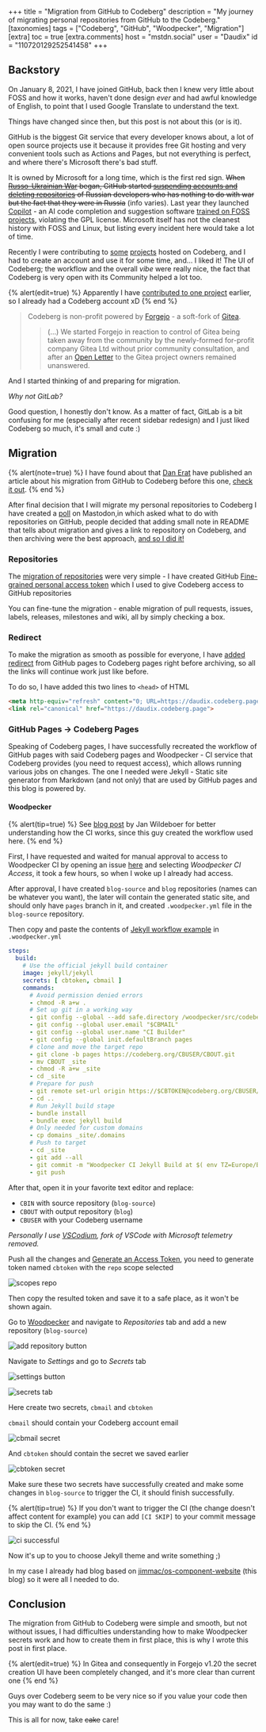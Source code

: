 +++
title = "Migration from GitHub to Codeberg"
description = "My journey of migrating personal repositories from GitHub to the Codeberg."
[taxonomies]
tags = ["Codeberg", "GitHub", "Woodpecker", "Migration"]
[extra]
toc = true
[extra.comments]
host = "mstdn.social"
user = "Daudix"
id = "110720129252541458"
+++

## Backstory

On January 8, 2021, I have joined GitHub, back then I knew very little about FOSS and how it works, haven't done design _ever_ and had awful knowledge of English, to point that I used Google Translate to understand the text.

Things have changed since then, but this post is not about this (or is it).

GitHub is the biggest Git service that every developer knows about, a lot of open source projects use it because it provides free Git hosting and very convenient tools such as Actions and Pages, but not everything is perfect, and where there's Microsoft there's bad stuff.

It is owned by Microsoft for a long time, which is the first red sign. ~~When [Russo-Ukrainian War](https://en.wikipedia.org/wiki/Russo-Ukrainian_War) began, GitHub started [suspending accounts and deleting repositories](https://www.jessesquires.com/blog/2022/04/19/github-suspending-russian-accounts) of Russian developers who has nothing to do with war but the fact that they were in Russia~~ (info varies). Last year they launched [Copilot](https://github.com/features/copilot) - an AI code completion and suggestion software [trained on FOSS projects](https://githubcopilotinvestigation.com), violating the GPL license. Microsoft itself has not the cleanest history with FOSS and Linux, but listing every incident here would take a lot of time.

Recently I were contributing to [some](https://codeberg.org/Bavarder/Bavarder) [projects](https://codeberg.org/Imaginer/Imaginer) hosted on Codeberg, and I had to create an account and use it for some time, and... I liked it! The UI of Codeberg; the workflow and the overall _vibe_ were really nice, the fact that Codeberg is very open with its Community helped a lot too.

{% alert(edit=true) %}
Apparently I have [contributed to one project](https://codeberg.org/foreverxml/random/pulls/41) earlier, so I already had a Codeberg account xD
{% end %}

> Codeberg is non-profit powered by [Forgejo](https://forgejo.org) - a soft-fork of [Gitea](https://about.gitea.com).
>
> > (…) We started Forgejo in reaction to control of Gitea being taken away from the community by the newly-formed for-profit company Gitea Ltd without prior community consultation, and after an [Open Letter](https://gitea-open-letter.coding.social) to the Gitea project owners remained unanswered.

And I started thinking of and preparing for migration.

_Why not GitLab?_

Good question, I honestly don't know. As a matter of fact, GitLab is a bit confusing for me (especially after recent sidebar redesign) and I just liked Codeberg so much, it's small and cute :)

## Migration

{% alert(note=true) %}
I have found about that [Dan Erat](https://www.erat.org) have published an article about his migration from GitHub to Codeberg before this one, [check it out](https://www.erat.org/codeberg.html).
{% end %}

After final decision that I will migrate my personal repositories to Codeberg I have created a [poll](https://mstdn.social/@Daudix/110680533037666405) on Mastodon,in which asked what to do with repositories on GitHub, people decided that adding small note in README that tells about migration and gives a link to repository on Codeberg, and then archiving were the best approach, [and so I did it!](https://mstdn.social/@Daudix/110685982530642051)

### Repositories

The [migration of repositories](https://docs.codeberg.org/advanced/migrating-repos) were very simple - I have created GitHub [Fine-grained personal access token](https://github.com/settings/tokens?type=beta) which I used to give Codeberg access to GitHub repositories

You can fine-tune the migration - enable migration of pull requests, issues, labels, releases, milestones and wiki, all by simply checking a box.

### Redirect

To make the migration as smooth as possible for everyone, I have [added redirect](https://mstdn.social/@Daudix/110682189578914151) from GitHub pages to Codeberg pages right before archiving, so all the links will continue work just like before.

To do so, I have added this two lines to `<head>` of HTML

```html
<meta http-equiv="refresh" content="0; URL=https://daudix.codeberg.page">
<link rel="canonical" href="https://daudix.codeberg.page">
```

### GitHub Pages → Codeberg Pages

Speaking of Codeberg pages, I have successfully recreated the workflow of GitHub pages with said Codeberg pages and Woodpecker - CI service that Codeberg provides (you need to request access), which allows running various jobs on changes. Тhe one I needed were Jekyll - Static site generator from Markdown (and not only) that are used by GitHub pages and this blog is powered by.

#### Woodpecker

{% alert(tip=true) %}
See [blog post](https://jan.wildeboer.net/2022/07/Woodpecker-CI-Jekyll/) by Jan Wildeboer for better understanding how the CI works, since this guy created the workflow used here.
{% end %}

First, I have requested and waited for manual approval to access to Woodpecker CI by opening an issue [here](https://codeberg.org/Codeberg-e.V./requests/issues/new/choose) and selecting _Woodpecker CI Access_, it took a few hours, so when I woke up I already had access.

After approval, I have created `blog-source` and `blog` repositories (names can be whatever you want), the later will contain the generated static site, and should only have `pages` branch in it, and created `.woodpecker.yml` file in the `blog-source` repository.

Then copy and paste the contents of [Jekyll workflow example](https://codeberg.org/Codeberg-CI/examples/src/branch/main/Jekyll/.woodpecker/jekyll.yaml) in `.woodpecker.yml`

```yml
steps:
  build:
    # Use the official jekyll build container
    image: jekyll/jekyll
    secrets: [ cbtoken, cbmail ]
    commands:
      # Avoid permission denied errors
      - chmod -R a+w .
      # Set up git in a working way
      - git config --global --add safe.directory /woodpecker/src/codeberg.org/CBUSER/CBIN/_site
      - git config --global user.email "$CBMAIL"
      - git config --global user.name "CI Builder"
      - git config --global init.defaultBranch pages
      # clone and move the target repo
      - git clone -b pages https://codeberg.org/CBUSER/CBOUT.git
      - mv CBOUT _site
      - chmod -R a+w _site
      - cd _site
      # Prepare for push
      - git remote set-url origin https://$CBTOKEN@codeberg.org/CBUSER/CBOUT.git
      - cd ..
      # Run Jekyll build stage
      - bundle install
      - bundle exec jekyll build
      # Only needed for custom domains
      - cp domains _site/.domains
      # Push to target
      - cd _site
      - git add --all
      - git commit -m "Woodpecker CI Jekyll Build at $( env TZ=Europe/Berlin date +"%Y-%m-%d %X %Z" )"
      - git push
```

After that, open it in your favorite text editor and replace:

- `CBIN` with source repository (`blog-source`)
- `CBOUT` with output repository (`blog`)
- `CBUSER` with your Codeberg username

_Personally I use [VSCodium](https://vscodium.com), fork of VSCode with Microsoft telemetry removed._

Push all the changes and [Generate an Access Token](https://docs.codeberg.org/advanced/access-token), you need to generate token named `cbtoken` with the `repo` scope selected

![scopes repo](scopes-repo.png)

Then copy the resulted token and save it to a safe place, as it won't be shown again.

Go to [Woodpecker](https://ci.codeberg.org) and navigate to _Repositories_ tab and add a new repository (`blog-source`)

![add repository button](add-repository-button.png)

Navigate to _Settings_ and go to _Secrets_ tab

![settings button](settings-button.png)

![secrets tab](secrets-tab.png)

Here create two secrets, `cbmail` and `cbtoken`

`cbmail` should contain your Codeberg account email

![cbmail secret](cbmail-secret.png)

And `cbtoken` should contain the secret we saved earlier

![cbtoken secret](cbtoken-secret.png)

Make sure these two secrets have successfully created and make some changes in `blog-source` to trigger the CI, it should finish successfully.

{% alert(tip=true) %}
If you don't want to trigger the CI (the change doesn't affect content for example) you can add `[CI SKIP]` to your commit message to skip the CI.
{% end %}

![ci successful](ci-successful.png)

Now it's up to you to choose Jekyll theme and write something ;)

In my case I already had blog based on [jimmac/os-component-website](https://github.com/jimmac/os-component-website) (this blog) so it were all I needed to do.

## Conclusion

The migration from GitHub to Codeberg were simple and smooth, but not without issues, I had difficulties understanding how to make Woodpecker secrets work and how to create them in first place, this is why I wrote this post in first place.

{% alert(edit=true) %}
In Gitea and consequently in Forgejo v1.20 the secret creation UI have been completely changed, and it's more clear than current one
{% end %}

Guys over Codeberg seem to be very nice so if you value your code then you may want to do the same :)

This is all for now, take ~~cake~~ care!
